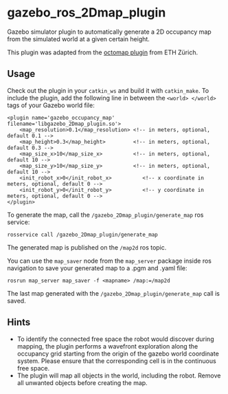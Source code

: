 # gazebo_ros_2Dmap_plugin
Gazebo simulator plugin to automatically generate a 2D occupancy map from the simulated world at a given certain height. 

This plugin was adapted from the [octomap plugin](https://github.com/ethz-asl/rotors_simulator/tree/master/rotors_gazebo_plugins) from ETH Zürich.

## Usage 
Check out the plugin in your `catkin_ws` and build it with `catkin_make`.
To include the plugin, add the following line in between the `<world> </world>` tags of your Gazebo world file:

```
<plugin name='gazebo_occupancy_map' filename='libgazebo_2Dmap_plugin.so'>
    <map_resolution>0.1</map_resolution> <!-- in meters, optional, default 0.1 -->
    <map_height>0.3</map_height>         <!-- in meters, optional, default 0.3 -->
    <map_size_x>10</map_size_x>          <!-- in meters, optional, default 10 -->
    <map_size_y>10</map_size_y>          <!-- in meters, optional, default 10 -->
    <init_robot_x>0</init_robot_x>          <!-- x coordinate in meters, optional, default 0 -->
    <init_robot_y>0</init_robot_y>          <!-- y coordinate in meters, optional, default 0 -->
</plugin>
```

To generate the map, call the `/gazebo_2Dmap_plugin/generate_map` ros service:

```
rosservice call /gazebo_2Dmap_plugin/generate_map
```

The generated map is published on the `/map2d` ros topic. 

You can use the `map_saver` node from the `map_server` package inside ros navigation to save your generated map to a .pgm and .yaml file:

```
rosrun map_server map_saver -f <mapname> /map:=/map2d
```
The last map generated with the ```/gazebo_2Dmap_plugin/generate_map``` call is saved.

## Hints

* To identify the connected free space the robot would discover during mapping, the plugin performs a wavefront exploration along the occupancy grid starting from the origin of the gazebo world coordinate system. Please ensure that the corresponding cell is in the continuous free space. 
* The plugin will map all objects in the world, including the robot. Remove all unwanted  objects before creating the map. 
